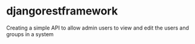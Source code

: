 # djangorestframework
Creating a simple API to allow admin users to view and edit the users and groups in a system
